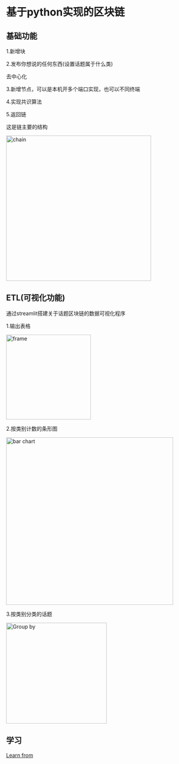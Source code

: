 # 基于python实现的区块链
## 基础功能
1.新增块

2.发布你想说的任何东西(设置话题属于什么类)

去中心化

3.新增节点，可以是本机开多个端口实现，也可以不同终端

4.实现共识算法

5.返回链

这是链主要的结构

<img width="392" alt="chain" src="https://github.com/Jeff1933/Daily_News_IN_WEB3/assets/130274608/d1f492bb-b56f-4c3f-abe1-a979bad5d5ad">

## ETL(可视化功能)
通过streamlit搭建关于话题区块链的数据可视化程序

1.输出表格

<img width="229" alt="frame" src="https://github.com/Jeff1933/Daily_News_IN_WEB3/assets/130274608/e725ada7-d30d-49c1-b376-fe42e9cbe7a0">

2.按类别计数的条形图

<img width="452" alt="bar chart" src="https://github.com/Jeff1933/Daily_News_IN_WEB3/assets/130274608/4ed640e6-e297-4c03-b4db-e8dd80718007">


3.按类别分类的话题

<img width="272" alt="Group by" src="https://github.com/Jeff1933/Daily_News_IN_WEB3/assets/130274608/341e3531-060d-4925-b0c6-e026029a2edc">

## 学习
[Learn from](https://hackernoon.com/learn-blockchains-by-building-one-117428612f46)

